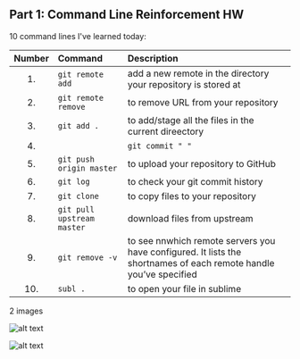 ## Part 1: Command Line Reinforcement HW

10 command lines I've learned today:

|Number|Command |Description|
|:--------:|:---------------|:--------|
|1.| `git remote add`| add a new remote in the directory your repository is stored at|
|2.| `git remote remove`| to remove URL from your repository|
|3.| `git add .`| to add/stage all the files in the current direectory|
|4.||`git commit " "` |to commit your file with a message|
|5.| `git push origin master`| to upload your repository to GitHub|
|6.| `git log`| to check your git commit history|
|7.| `git clone`|to copy files to your repository|
|8.| `git pull upstream master`| download files from upstream| 
|9.| `git remove -v`| to see nnwhich remote servers you have configured. It lists the shortnames of each remote handle you’ve specified| 
|10.| `subl .`| to open your file in sublime| 

2 images 

![alt text](http://i.imgur.com/fcDkn98.png)

![alt text](http://i.imgur.com/WtHpPtq.png)


